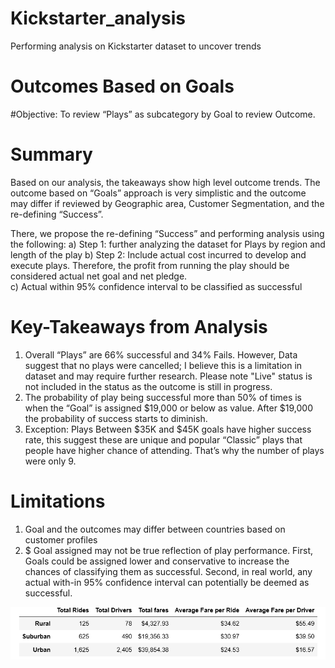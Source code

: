 # Kickstarter_analysis
Performing analysis on Kickstarter dataset to uncover trends



# Outcomes Based on Goals

#Objective: To review “Plays” as subcategory by Goal to review Outcome.

# Summary
Based on our analysis, the takeaways show high level outcome trends.  The outcome based on “Goals” approach is very simplistic and the outcome may differ if reviewed by Geographic area, Customer Segmentation, and the re-defining “Success”.   

There, we propose the re-defining “Success” and performing analysis using the following:
a)	Step 1: further analyzing the dataset for Plays by region and length of the play
b)	Step 2: Include actual cost incurred to develop and execute plays.  Therefore, the profit from running the play should be considered actual net goal and net pledge.  
c)	Actual within 95% confidence interval to be classified as successful

# Key-Takeaways from Analysis 
1.	Overall “Plays” are 66% successful and 34% Fails. However, Data suggest that no plays were cancelled; I believe this is a limitation in dataset and may require further research.  Please note "Live" status is not included in the status as the outcome is still in progress. 
2.	The probability of play being successful more than 50% of times is when the “Goal” is assigned $19,000 or below as value.  After $19,000 the probability of success starts to diminish.
3.	Exception: Plays Between $35K and $45K goals have higher success rate, this suggest these are unique and popular “Classic” plays that people have higher chance of attending.  That’s why the number of plays were only 9.

# Limitations 
1.	Goal and the outcomes may differ between countries based on customer profiles
2.	$ Goal assigned may not be true reflection of play performance.  First, Goals could be assigned lower and conservative to increase the chances of classifying them as successful.  Second, in real world, any actual with-in 95% confidence interval can potentially be deemed as successful.

![alt text](https://github.com/vsanand27/PyBer_Analysis/blob/master/analysis/Data_Analytics_Summary.PNG)
